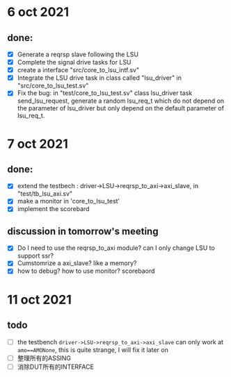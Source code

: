 # 6 oct 2021
## done:
- [x] Generate a reqrsp slave following the LSU
- [x] Complete the signal drive tasks for LSU
- [x] create a interface "src/core_to_lsu_intf.sv"
- [x] Integrate the LSU drive task in class called "lsu_driver" in "src/core_to_lsu_test.sv"
- [x] Fix the bug: in "test/core_to_lsu_test.sv" class lsu_driver task send_lsu_request, generate a random lsu_req_t which do not depend on the parameter of lsu_driver but only depend on the default parameter of lsu_req_t.

# 7 oct 2021
## done:
- [x] extend the testbech : driver->LSU->reqrsp_to_axi->axi_slave, in "test/tb_lsu_axi.sv"
- [X] make a monitor in 'core_to_lsu_test'
- [x] implement the scorebard

## discussion in tomorrow's meeting
- [x] Do I need to use the reqrsp_to_axi module? can I only change LSU to support ssr?
- [x] Cumstomrize a axi_slave? like a memory?
- [x] how to debug? how to use monitor? scorebaord

# 11 oct 2021
## todo
- [ ] the testbench ```driver->LSU->reqrsp_to_axi->axi_slave``` can only work at ```amo==AMONone```, this is quite strange, I will fix it later on
- [ ] 整理所有的ASSING
- [ ] 消除DUT所有的INTERFACE

